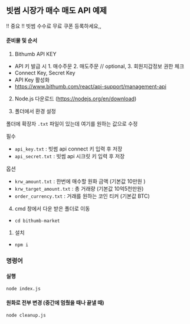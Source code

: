 ## 빗썸 시장가 매수 매도 API 예제

!! 중요 !!
빗썸 수수료 무료 쿠폰 등록하세요,,

#### 준비물 및 순서

1. Bithumb API KEY

- API 키 발급 시 1. 매수주문 2. 매도주문 // optional, 3. 회원지갑정보 권한 체크
- Connect Key, Secret Key
- API Key 활성화
- https://www.bithumb.com/react/api-support/management-api

2. Node.js 다운로드 (https://nodejs.org/en/download)

3. 폴더에서 환경 설정

폴더에 확장자 `.txt` 파일이 있는데 여기를 원하는 값으로 수정

필수
- `api_key.txt` : 빗썸 api connect 키 입력 후 저장
- `api_secret.txt` : 빗썸 api 시크릿 키 입력 후 저장

옵션
- `krw_amount.txt` : 한번에 매수할 원화 금액 (기본값 10만원 )
- `krw_target_amount.txt` : 총 거래량 (기본값 10억5천만원)
- `order_currency.txt` : 거래를 원하는 코인 티커 (기본값 BTC)

4. cmd 창에서 다운 받은 폴더로 이동

- `cd bithumb-market`

1. 설치

- `npm i`

### 명령어

#### 실행

```
node index.js
```

#### 원화로 전부 변경 (중간에 멈췄을 때나 끝낼 때)

```
node cleanup.js
```
